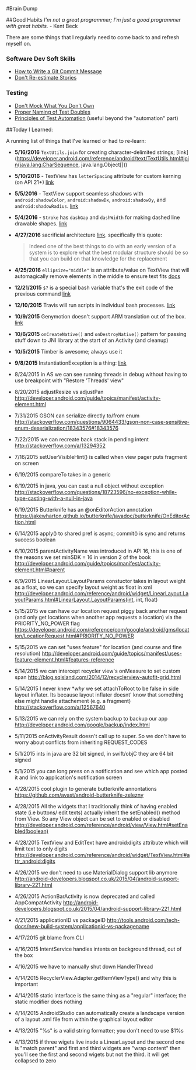 #Brain Dump

##Good Habits
*I'm not a great programmer; I'm just a good programmer with great habits.* - Kent Beck

There are some things that I regularly need to come back to and refresh myself on.

### Software Dev Soft Skills
* [How to Write a Git Commit Message](http://chris.beams.io/posts/git-commit/)
* [Don't Re-estimate Stories](https://www.mountaingoatsoftware.com/blog/to-re-estimate-or-not-that-is-the-question)

### Testing

* [Don't Mock What You Don't Own](https://blog.8thlight.com/eric-smith/2011/10/27/thats-not-yours.html)
* [Proper Naming of Test Doubles](https://blog.8thlight.com/uncle-bob/2014/05/14/TheLittleMocker.html)
* [Principles of Test Automation](http://xunitpatterns.com/Principles%20of%20Test%20Automation.html#Use%20the%20Front%20Door%20First) (useful beyond the "automation" part)

##Today I Learned:

A running list of things that I've learned or had to re-learn:

* **5/16/2016** `TextUtils.join` for creating character-delimited strings; [link](https://developer.android.com/reference/android/text/TextUtils.html#join(java.lang.CharSequence, java.lang.Object[]))

* **5/10/2016** - TextView has `letterSpacing` attribute for custom kerning (on API 21+) [link](http://developer.android.com/reference/android/widget/TextView.html#attr_android:letterSpacing)

* **5/5/2016** - TextView support seamless shadows with `android:shadowColor`, `android:shadowDx`, `android:shadowDy`, and `android:shadowRadius`. [link](http://developer.android.com/reference/android/widget/TextView.html#attr_android:shadowColor)

* **5/4/2016** - `Stroke` has `dashGap` and `dashWidth` for making dashed line drawable shapes. [link](http://developer.android.com/guide/topics/resources/drawable-resource.html#stroke-element)

* **4/27/2016** sacrificial architecture [link](http://martinfowler.com/bliki/SacrificialArchitecture.html). specifically this quote:

	>Indeed one of the best things to do with an early version of a system is to explore what the best modular structure should be so that you can build on that knowledge for the replacement

* **4/25/2016** `ellipsize="middle"` is an attribute/value on TextView that will automagically remove elements in the middle to ensure text fits [docs](http://developer.android.com/reference/android/widget/TextView.html#attr_android:ellipsize)

* **12/21/2015** `$?` is a special bash variable that's the exit code of the previous command	[link](http://www.thegeekstuff.com/2010/03/bash-shell-exit-status/)

* **12/10/2015**	Travis will run scripts in individual bash processes. [link](https://docs.travis-ci.com/user/ci-environment/#Group-membership)

* **10/9/2015**	Genymotion doesn't support ARM translation out of the box. [link](http://stackoverflow.com/a/24572239)

* **10/6/2015**	`onCreateNative()` and `onDestroyNative()` pattern for passing stuff down to JNI library at the start of an Activity (and cleanup)

* **10/5/2015** Timber is awesome; always use it

* **9/8/2015**	InstantiationException is a thing: [link](http://docs.oracle.com/javase/7/docs/api/java/lang/InstantiationException.html)

* 8/24/2015	in AS we can see running threads in debug without having to use breakpoint with "Restore 'Threads' view"	

* 8/20/2015	adjustResize vs adjustPan	http://developer.android.com/guide/topics/manifest/activity-element.html

* 7/31/2015	GSON can serialize directly to/from enum	http://stackoverflow.com/questions/9064433/gson-non-case-sensitive-enum-deserialization/18343576#18343576

* 7/22/2015	we can recreate back stack in pending intent	http://stackoverflow.com/a/13294352

* 7/16/2015	setUserVisibleHint() is called when view pager puts fragment on screen	

* 6/19/2015	compareTo takes in a generic	

* 6/19/2015	in java, you can cast a null object without exception	http://stackoverflow.com/questions/18723596/no-exception-while-type-casting-with-a-null-in-java

* 6/19/2015	Butterknife has an @onEditorAction annotation	https://jakewharton.github.io/butterknife/javadoc/butterknife/OnEditorAction.html

* 6/14/2015	apply() to shared pref is async; commit() is sync and returns success boolean	
* 6/10/2015	parentActivityName was introduced in API 16, this is one of the reasons we set minSDK = 16 in version 2 of the book	http://developer.android.com/guide/topics/manifest/activity-element.html#parent

* 6/9/2015	LinearLayout.LayoutParams constuctor takes in layout weight as a float, so we can specify layout weight as float in xml	http://developer.android.com/reference/android/widget/LinearLayout.LayoutParams.html#LinearLayout.LayoutParams(int, int, float)

* 5/15/2015	we can have our location request piggy back another request (and only get locations when another app requests a location) via the PRIORITY_NO_POWER flag	https://developer.android.com/reference/com/google/android/gms/location/LocationRequest.html#PRIORITY_NO_POWER

* 5/15/2015	we can set "uses feature" for location (and course and fine resolution)	http://developer.android.com/guide/topics/manifest/uses-feature-element.html#features-reference

* 5/14/2015	we can intercept recycler view's onMeasure to set custom span	http://blog.sqisland.com/2014/12/recyclerview-autofit-grid.html

* 5/14/2015	I never knew **why* we set attachToRoot to be false in side layout inflater. Its because layout inflater doesnt' know that something else might handle attachement (e.g. a fragment)	http://stackoverflow.com/a/12567640

* 5/13/2015	we can rely on the system backup to backup our app	http://developer.android.com/google/backup/index.html

* 5/11/2015	onActivityResult doesn't call up to super. So we don't have to worry about conflicts from inheriting REQUEST_CODES	

* 5/1/2015	ints in java are 32 bit signed, in swift/objC they are 64 bit signed	
* 5/1/2015	you can long press on a notification and see which app posted it and link to application's notification screen	

* 4/28/2015	cool plugin to generate butterknife annontations	https://github.com/avast/android-butterknife-zelezny

* 4/28/2015	All the widgets that I traditionally think of having enabled state (i.e buttons/ edit texts) actually inherit the setEnabled() method from View. So any View object can be set to enabled or disabled	http://developer.android.com/reference/android/view/View.html#setEnabled(boolean)

* 4/28/2015	TextView and EditText have android:digits attribute which will limit text to only digits	http://developer.android.com/reference/android/widget/TextView.html#attr_android:digits

* 4/26/2015	we don't need to use MaterialDialog support lib anymore	http://android-developers.blogspot.co.uk/2015/04/android-support-library-221.html

* 4/26/2015	ActionBarActivity is now deprecated and called AppCompatActivity	http://android-developers.blogspot.co.uk/2015/04/android-support-library-221.html

* 4/21/2015	applicationID vs packageID	http://tools.android.com/tech-docs/new-build-system/applicationid-vs-packagename

* 4/17/2015	git blame from CLI	

* 4/16/2015	IntentService handles intents on background thread, out of the box	
* 4/16/2015	we have to manually shut down HandlerThread	
* 4/14/2015	RecyclerView.Adapter.getItemViewType()  and why this is important	
* 4/14/2015	static interface is the same thing as a "regular" interface; the static modifier does nothing	

* 4/14/2015	AndroidStudio can automatically create a landscape version of a layout .xml file from within the graphical layout editor	

* 4/13/2015	"%s" is a valid string formatter; you don't need to use $1%s

* 4/13/2015	if three wigets live insde a LinearLayout and the second one is "match parent" and first and third widgets are "wrap content"  then you'll see the first and second wigets but not the third. it will get collapsed to zero	